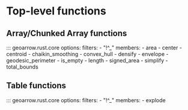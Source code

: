 # Top-level functions

## Array/Chunked Array functions

::: geoarrow.rust.core
    options:
      filters:
        - "!^_"
      members:
        - area
        - center
        - centroid
        - chaikin_smoothing
        - convex_hull
        - densify
        - envelope
        - geodesic_perimeter
        - is_empty
        - length
        - signed_area
        - simplify
        - total_bounds

## Table functions

::: geoarrow.rust.core
    options:
      filters:
        - "!^_"
      members:
        - explode
